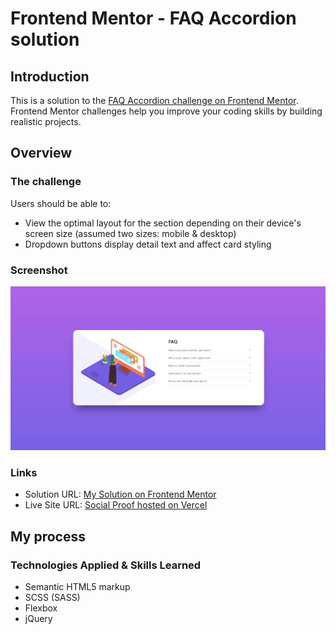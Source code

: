 # Frontend Mentor - FAQ Accordion solution

## Introduction

This is a solution to the [FAQ Accordion challenge on Frontend Mentor](https://www.frontendmentor.io/challenges/faq-accordion-card-XlyjD0Oam). Frontend Mentor challenges help you improve your coding skills by building realistic projects.

## Overview

### The challenge

Users should be able to:

- View the optimal layout for the section depending on their device's screen size (assumed two sizes: mobile & desktop)
- Dropdown buttons display detail text and affect card styling

### Screenshot

![Screenshot for Desktop](./screenshots/desktop_screenshot.JPG)

### Links

- Solution URL: [My Solution on Frontend Mentor]()
- Live Site URL: [Social Proof hosted on Vercel](https://fem-faq-accordion-theta.vercel.app/)

## My process

### Technologies Applied & Skills Learned

- Semantic HTML5 markup
- SCSS (SASS)
- Flexbox
- jQuery
